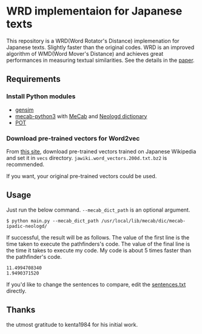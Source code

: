 # WRD implementaion for Japanese texts
This repository is a WRD(Word Rotator's Distance) implemenation for Japanese texts.
Slightly faster than the original codes.
WRD is an improved algorithm of WMD(Word Mover's Distance) and achieves great performances in measuring textual similarities.
See the details in the [paper](https://arxiv.org/abs/2004.15003v1).

## Requirements
### Install Python modules
- [gensim](https://pypi.org/project/gensim/)
- [mecab-python3](https://pypi.org/project/mecab-python3/) with [MeCab](https://taku910.github.io/mecab/) and [Neologd dictionary](https://github.com/neologd/mecab-ipadic-neologd)
- [POT](https://pythonot.github.io/)

### Download pre-trained vectors for Word2vec
From [this site](https://github.com/singletongue/WikiEntVec/releases), download pre-trained vectors trained on Japanese Wikipedia and set it in `vecs` directory.
`jawiki.word_vectors.200d.txt.bz2` is recommended.

If you want, your original pre-trained vectors could be used.

## Usage
Just run the below command. `--mecab_dict_path` is an optional argument.

```
$ python main.py --mecab_dict_path /usr/local/lib/mecab/dic/mecab-ipadic-neologd/
```

If successful, the result will be as follows.
The value of the first line is the time taken to execute the pathfinders's code.
The value of the final line is the time it takes to execute my code.
My code is about 5 times faster than the pathfinder's code.

```
11.4994708340
1.9490371520
```

If you'd like to change the sentences to compare, edit the [sentences.txt](/sentences.txt) directly. 

## Thanks
the utmost gratitude to kenta1984 for his initial work.
